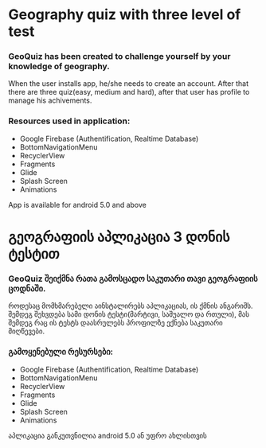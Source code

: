 # Geography quiz with three level of test

### GeoQuiz has been created to challenge yourself by your knowledge of geography.

When the user installs app, he/she needs to create an account. After that there are three quiz(easy, medium and hard), after that user has profile to manage his achivements.

### Resources used in application:
* Google Firebase (Authentification, Realtime Database) 
* BottomNavigationMenu
* RecyclerView
* Fragments
* Glide
* Splash Screen
* Animations


App is available for android 5.0 and above



# გეოგრაფიის აპლიკაცია 3 დონის ტესტით

### GeoQuiz შეიქმნა რათა გამოსცადო საკუთარი თავი გეოგრაფიის ცოდნაში.

როდესაც მომხმარებელი აინსტალირებს აპლიკაციას, ის ქმნის ანგარიშს. შემდეგ შეხვდება სამი დონის ტესტი(მარტივი, საშუალო და რთული), მას შემდეგ რაც ის ტესტს დაასრულებს პროფილზე ექნება საკუთარი მიღწევები.

### გამოყენებული რესურსები:
* Google Firebase (Authentification, Realtime Database) 
* BottomNavigationMenu
* RecyclerView
* Fragments
* Glide
* Splash Screen
* Animations


აპლიკაცია განკუთვნილია android 5.0 ან უფრო ახლისთვის
